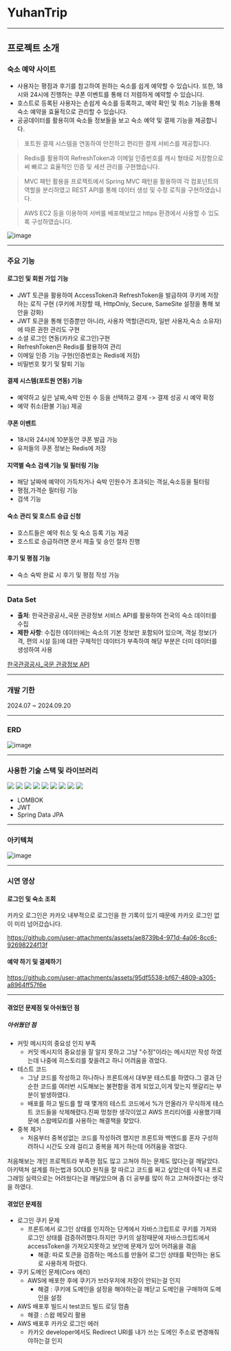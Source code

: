# YuhanTrip

---

## 프로젝트 소개

### 숙소 예약 사이트

- 사용자는 평점과 후기를 참고하여 원하는 숙소를 쉽게 예약할 수 있습니다. 또한, 18시와 24시에 진행하는 쿠폰 이벤트를 통해 더 저렴하게 예약할 수 있습니다.
- 호스트로 등록된 사용자는 손쉽게 숙소를 등록하고, 예약 확인 및 취소 기능을 통해 숙소 예약을 효율적으로 관리할 수 있습니다.
- 공공데이터를 활용히여 숙소들 정보들을 보고 숙소 예약 및 결제 기능을 제공합니다.



> 포트원 결제 시스템을 연동하여 안전하고 편리한 결제 서비스를 제공합니다.

> Redis를 활용하여 RefreshToken과 이메일 인증번호를 캐시 형태로 저장함으로써 빠르고 효율적인 인증 및 세션 관리를 구현했습니다.


> MVC 패턴 활용을 프로젝트에서 Spring MVC 패턴을 활용하여 각 컴포넌트의 역할을 분리하였고 REST API를 통해 데이터 생성 및 수정 로직을 구현하였습니다.

> AWS EC2 등을 이용하여 서버를 배포해보았고 https 환경에서 사용할 수 있도록 구성하였습니다.






![image](https://github.com/user-attachments/assets/db9f487d-cf54-4662-beca-16666518ce8d)

---
### 주요 기능

#### 로그인 및 회원 가입 기능 

* JWT 토큰을 활용하여 AccessToken과 RefreshToken을 발급하여 쿠키에 저장하는 로직 구현 (쿠키에 저장할 때, HttpOnly, Secure, SameSite 설정을 통해 보안을 강화)
* JWT 토큰을 통해 인증뿐만 아니라, 사용자 역할(관리자, 일반 사용자,숙소 소유자)에 따른 권한 관리도 구현
* 소셜 로그인 연동(카카오 로그인)구현
* RefreshToken은 Redis를 활용하여 관리
* 이메일 인증 기능 구현(인증번호는 Redis에 저장)
* 비밀번호 찾기 및 탈퇴 기능

  
#### 결제 시스템(포트원 연동) 기능

* 예약하고 싶은 날짜,숙박 인원 수 등을 선택하고 결제 -> 결제 성공 시 예약 확정
* 예약 취소(환불 기능) 제공

#### 쿠폰 이벤트 

* 18시와 24시에 10분동안 쿠폰 발급 가능
* 유저들의 쿠폰 정보는 Redis에 저장

#### 지역별 숙소 검색 기능 및 필터링 기능

* 해당 날짜에 예약이 가득차거나 숙박 인원수가 초과되는 객실,숙소등을 필터링
* 평점,가격순 필터링 기능
* 검색 기능

#### 숙소 관리 및 호스트 승급 신청

* 호스트들은 예약 취소 및 숙소 등록 기능 제공
* 호스트로 승급하려면 문서 제출 및 승인 절차 진행

#### 후기 및 평점 기능

* 숙소 숙박 완료 시 후기 및 평점 작성 가능




---

### Data Set

- **출처**: 한국관광공사_국문 관광정보 서비스 API를 활용하여 전국의 숙소 데이터를 수집
- **제한 사항**: 수집한 데이터에는 숙소의 기본 정보만 포함되어 있으며, 객실 정보(가격, 편의 시설 등)에 대한 구체적인 데이터가 부족하여 해당 부분은 더미 데이터를 생성하여 사용

[한국관광공사_국문 관광정보 API](https://www.data.go.kr/tcs/dss/selectApiDataDetailView.do?publicDataPk=15101578#/API%20%EB%AA%A9%EB%A1%9D/searchStay1)

---

### 개발 기한

2024.07 ~ 2024.09.20

---

### ERD

![image](https://github.com/user-attachments/assets/eadaf4a9-7709-4c48-b56a-0f16bd43e014)


---
### 사용한 기술 스택 및 라이브러리

<img src="https://img.shields.io/badge/Java-007396?style=for-the-badge&logo=java&logoColor=white"> <img src="https://img.shields.io/badge/Spring%20Boot-6DB33F?style=for-the-badge&logo=Spring%20Boot&logoColor=white"> <img src="https://img.shields.io/badge/Spring%20Security-6DB33F?style=for-the-badge&logo=Spring%20Security&logoColor=white"> <img src="https://img.shields.io/badge/Thymeleaf-005F0F?style=for-the-badge&logo=Thymeleaf&logoColor=white"> <img src="https://img.shields.io/badge/html5-E34F26?style=for-the-badge&logo=html5&logoColor=white"> <img src="https://img.shields.io/badge/MariaDB-003545?style=for-the-badge&logo=MariaDB&logoColor=white"> <img src="https://img.shields.io/badge/Amazon%20EC2-FF9900?style=for-the-badge&logo=Amazon%20EC2&logoColor=white"> <img src="https://img.shields.io/badge/Redis-FF4438?style=for-the-badge&logo=Redis&logoColor=white"> <img src="https://img.shields.io/badge/Docker-2496ED?style=for-the-badge&logo=Docker&logoColor=white">

* LOMBOK
* JWT
* Spring Data JPA
--- 
### 아키텍쳐 

![image](https://github.com/user-attachments/assets/ba1ac1d7-1ef2-4073-89fd-363315a1d17e)

----

### 시연 영상



#### 로그인 및 숙소 조회


카카오 로그인은 카카오 내부적으로 로그인을 한 기록이 있기 때문에 카카오 로그인 없이 미리 넘어갔습니다.


https://github.com/user-attachments/assets/ae8739b4-971d-4a06-8cc6-92698224f13f

#### 예약 하기 및 결제하기 




https://github.com/user-attachments/assets/95df5538-bf67-4809-a305-a8964ff57f6e


----

#### 겪었던 문제점 및 아쉬웠던 점

##### 아쉬웠던 점

* 커밋 메시지의 중요성 인지 부족
  - 커밋 메시지의 중요성을 잘 알지 못하고 그냥 "수정"이라는 메시지만 작성 하였는데 나중에 히스토리를 찾을려고 하니 어려움을 겪었다.
* 테스트 코드
  - 그냥 코드를 작성하고 하나하나 프론트에서 대부분 테스트를 하였다.그 결과 단순한 코드를 여러번 시도해보는 불편함을 겪게 되었고,이게 맞는지 헷갈리는 부분이 발생하였다.
  - 배포를 하고 빌드를 할 때 몇개의 테스트 코드에서 %가 안올라가 무식하게 테스트 코드들을 삭제해렸다.진짜 멍청한 생각이었고 AWS 프리티어를 사용했기때문에 스왑메모리를 사용하는 해결책을 찾았다.
* 중복 제거
  - 처음부터 중복성없는 코드를 작성하려 했지만 프론트와 백엔드를 혼자 구성하려하니 시간도 오래 걸리고 중복을 제거 하는데 어려움을 겪었다.

처음해보는 개인 프로젝트라 부족한 점도 많고 고쳐야 하는 문제도 많다는걸 깨달았다.아키텍쳐 설계를 하는법과 SOLID 원칙을 잘 따르고 코드를 짜고 싶었는데 아직 내 프로그래밍 실력으로는 어려웠다는걸 깨달았으며 좀 더 공부를 많이 하고 고쳐야겠다는 생각을 하였다.

#### 겪었던 문제점

* 로그인 쿠키 문제
  - 프론트에서 로그인 상태를 인지하는 단계에서 자바스크립트로 쿠키를 가져와 로그인 상태를 검증하려했다.하지만 쿠키의 설정때문에 자바스크립트에서 accessToken을 가져오지못하고 보안에 문제가 있어 어려움을 겪음
    - 해결: 따로 토큰을 검증하는 메소드를 만들어 로그인 상태를 확인하는 용도로 사용하게 하렸다.
* 쿠키 도메인 문제(Cors 에러)
  - AWS에 배포한 후에 쿠키가 브라우저에 저장이 안되는걸 인지
    - 해결 : 쿠키에 도메인을 설정을 해야하는걸 깨닫고 도메인을 구매하여 도메인을 설정
* AWS 배포후 빌드시 test코드 빌드 로딩 멈춤
  - 해결 : 스왑 메모리 활용
* AWS 배포후 카카오 로그인 에러
  - 카카오 developer에서도 Redirect URI를 내가 쓰는 도메인 주소로 변경해줘야하는걸 인지
  




